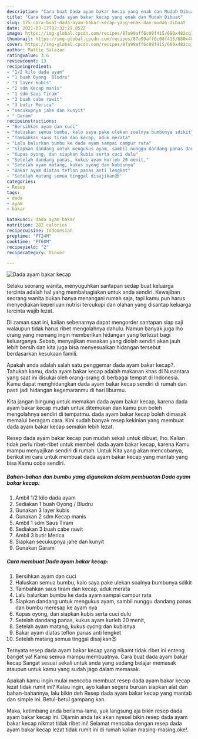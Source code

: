 ```yaml
---
description: "Cara buat Dada ayam bakar kecap yang enak dan Mudah Dibuat"
title: "Cara buat Dada ayam bakar kecap yang enak dan Mudah Dibuat"
slug: 175-cara-buat-dada-ayam-bakar-kecap-yang-enak-dan-mudah-dibuat
date: 2021-03-17T02:32:29.852Z
image: https://img-global.cpcdn.com/recipes/87a99aff6c08f415/680x482cq70/dada-ayam-bakar-kecap-foto-resep-utama.jpg
thumbnail: https://img-global.cpcdn.com/recipes/87a99aff6c08f415/680x482cq70/dada-ayam-bakar-kecap-foto-resep-utama.jpg
cover: https://img-global.cpcdn.com/recipes/87a99aff6c08f415/680x482cq70/dada-ayam-bakar-kecap-foto-resep-utama.jpg
author: Mattie Salazar
ratingvalue: 3.6
reviewcount: 13
recipeingredient:
- "1/2 kilo dada ayam"
- "1 buah Oyong  Bludru"
- "3 layer kubis"
- "2 sdm Kecap manis"
- "1 sdm Saus Tiram"
- "3 buah cabe rawit"
- "3 butir Merica"
- "secukupnya jahe dan kunyit"
- " Garam"
recipeinstructions:
- "Bersihkan ayam dan cuci"
- "Haluskan semua bumbu, kalo saya pake ulekan soalnya bumbunya sdikit"
- "Tambahkan saus tiram dan kecap, aduk merata"
- "Lalu balurkan bumbu ke dada ayam sampai campur rata"
- "Siapkan dandang untuk mengukus ayam, sambil nunggu dandang panas dan bumbu meresap ke ayam nya"
- "Kupas oyong, dan siapkan kubis serta cuci dulu"
- "Setelah dandang panas, kukus ayam kurleb 20 menit,"
- "Setelah ayam matang, kukus oyong dan kubisnya"
- "Bakar ayam diatas teflon panas anti lengket"
- "Setelah matang semua tinggal disajikan😍"
categories:
- Resep
tags:
- dada
- ayam
- bakar

katakunci: dada ayam bakar 
nutrition: 282 calories
recipecuisine: Indonesian
preptime: "PT24M"
cooktime: "PT60M"
recipeyield: "2"
recipecategory: Dinner

---
```



![Dada ayam bakar kecap](https://img-global.cpcdn.com/recipes/87a99aff6c08f415/680x482cq70/dada-ayam-bakar-kecap-foto-resep-utama.jpg)

Selaku seorang wanita, menyuguhkan santapan sedap buat keluarga tercinta adalah hal yang membahagiakan untuk anda sendiri. Kewajiban seorang  wanita bukan hanya menangani rumah saja, tapi kamu pun harus menyediakan keperluan nutrisi tercukupi dan olahan yang disantap keluarga tercinta wajib lezat.

Di zaman  saat ini, kalian sebenarnya dapat mengorder santapan siap saji walaupun tidak harus ribet mengolahnya dahulu. Namun banyak juga lho orang yang memang ingin memberikan hidangan yang terlezat bagi keluarganya. Sebab, menyajikan masakan yang diolah sendiri akan jauh lebih bersih dan kita juga bisa menyesuaikan hidangan tersebut berdasarkan kesukaan famili. 



Apakah anda adalah salah satu penggemar dada ayam bakar kecap?. Tahukah kamu, dada ayam bakar kecap adalah makanan khas di Nusantara yang saat ini disukai oleh orang-orang di berbagai tempat di Indonesia. Kamu dapat menghidangkan dada ayam bakar kecap sendiri di rumah dan pasti jadi hidangan kegemaranmu di hari liburmu.

Kita jangan bingung untuk memakan dada ayam bakar kecap, karena dada ayam bakar kecap mudah untuk ditemukan dan kamu pun boleh mengolahnya sendiri di tempatmu. dada ayam bakar kecap boleh dimasak memalui beragam cara. Kini sudah banyak resep kekinian yang membuat dada ayam bakar kecap semakin lebih lezat.

Resep dada ayam bakar kecap pun mudah sekali untuk dibuat, lho. Kalian tidak perlu ribet-ribet untuk membeli dada ayam bakar kecap, karena Kamu mampu menyajikan sendiri di rumah. Untuk Kita yang akan mencobanya, berikut ini cara untuk membuat dada ayam bakar kecap yang mantab yang bisa Kamu coba sendiri.

<!--inarticleads1-->

##### Bahan-bahan dan bumbu yang digunakan dalam pembuatan Dada ayam bakar kecap:

1. Ambil 1/2 kilo dada ayam
1. Sediakan 1 buah Oyong / Bludru
1. Gunakan 3 layer kubis
1. Gunakan 2 sdm Kecap manis
1. Ambil 1 sdm Saus Tiram
1. Sediakan 3 buah cabe rawit
1. Ambil 3 butir Merica
1. Siapkan secukupnya jahe dan kunyit
1. Gunakan  Garam




<!--inarticleads2-->

##### Cara membuat Dada ayam bakar kecap:

1. Bersihkan ayam dan cuci
1. Haluskan semua bumbu, kalo saya pake ulekan soalnya bumbunya sdikit
1. Tambahkan saus tiram dan kecap, aduk merata
1. Lalu balurkan bumbu ke dada ayam sampai campur rata
1. Siapkan dandang untuk mengukus ayam, sambil nunggu dandang panas dan bumbu meresap ke ayam nya
1. Kupas oyong, dan siapkan kubis serta cuci dulu
1. Setelah dandang panas, kukus ayam kurleb 20 menit,
1. Setelah ayam matang, kukus oyong dan kubisnya
1. Bakar ayam diatas teflon panas anti lengket
1. Setelah matang semua tinggal disajikan😍




Ternyata resep dada ayam bakar kecap yang nikamt tidak ribet ini enteng banget ya! Kamu semua mampu membuatnya. Cara buat dada ayam bakar kecap Sangat sesuai sekali untuk anda yang sedang belajar memasak ataupun untuk kamu yang sudah jago dalam memasak.

Apakah kamu ingin mulai mencoba membuat resep dada ayam bakar kecap lezat tidak rumit ini? Kalau ingin, ayo kalian segera buruan siapkan alat dan bahan-bahannya, lalu bikin deh Resep dada ayam bakar kecap yang mantab dan simple ini. Betul-betul gampang kan. 

Maka, ketimbang anda berlama-lama, yuk langsung aja bikin resep dada ayam bakar kecap ini. Dijamin anda tak akan nyesel bikin resep dada ayam bakar kecap nikmat tidak ribet ini! Selamat mencoba dengan resep dada ayam bakar kecap lezat tidak rumit ini di rumah kalian masing-masing,oke!.

